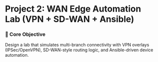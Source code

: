 # Project 2: WAN Edge Automation Lab (VPN + SD-WAN + Ansible)
### 🎯 Core Objective  
Design a lab that simulates multi-branch connectivity with VPN overlays (IPSec/OpenVPN), SD-WAN-style routing logic, and Ansible-driven device automation.
